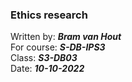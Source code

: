 ### Ethics research
Written by: ***Bram van Hout***\
For course: ***S-DB-IPS3***\
Class: ***S3-DB03***\
Date: ***10-10-2022***
